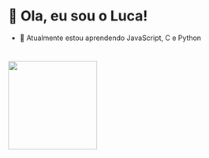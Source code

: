 # 👋 Ola, eu sou o Luca!

- 📖 Atualmente estou aprendendo JavaScript, C e Python
#
<div>
  <a href="https://github.com/luca2453">
  <img height="180em" src="https://github-readme-stats.vercel.app/api?username=luca2453&show_icons=true&theme=dracula&include_all_commits=true&count_private=true"/>
</div>

  

<!---
luca2453/luca2453 is a ✨ special ✨ repository because its `README.md` (this file) appears on your GitHub profile.
You can click the Preview link to take a look at your changes.
--->
